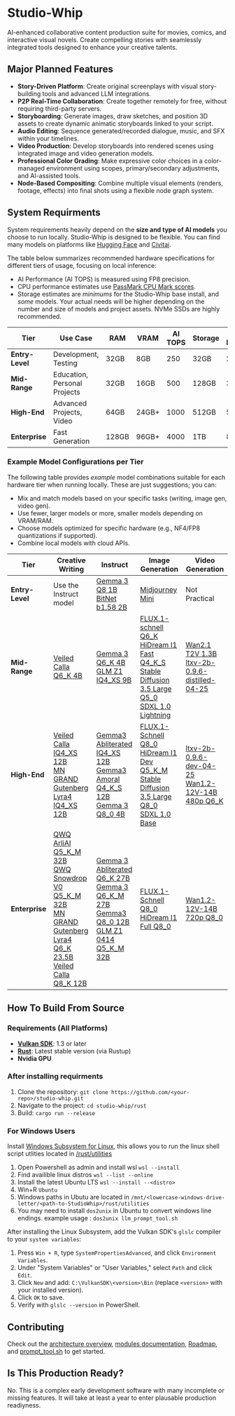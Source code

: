 # Studio-Whip
AI-enhanced collaborative content production suite for movies, comics, and interactive visual novels. Create compelling stories with seamlessly integrated tools designed to enhance your creative talents.

## Major Planned Features
*   **Story-Driven Platform**: Create original screenplays with visual story-building tools and advanced LLM integrations.
*   **P2P Real-Time Collaboration**: Create together remotely for free, without requiring third-party servers.
*   **Storyboarding**: Generate images, draw sketches, and position 3D assets to create dynamic animatic storyboards linked to your script.
*   **Audio Editing**: Sequence generated/recorded dialogue, music, and SFX within your timelines.
*   **Video Production**: Develop storyboards into rendered scenes using integrated image and video generation models.
*   **Professional Color Grading**: Make expressive color choices in a color-managed environment using scopes, primary/secondary adjustments, and AI-assisted tools.
*   **Node-Based Compositing**: Combine multiple visual elements (renders, footage, effects) into final shots using a flexible node graph system.


## System Requirments
System requirements heavily depend on the **size and type of AI models** you choose to run locally. Studio-Whip is designed to be flexible. You can find many models on platforms like [Hugging Face](https://huggingface.co/) and [Civitai](https://civitai.com/).

The table below summarizes recommended hardware specifications for different tiers of usage, focusing on local inference:

*   AI Performance (AI TOPS) is measured using FP8 precision.
*   CPU performance estimates use [PassMark CPU Mark scores](https://www.cpubenchmark.net/high_end_cpus.html).
*   Storage estimates are *minimums* for the Studio-Whip base install, and *some* models. Your actual needs will be higher depending on the number and size of models and project assets. NVMe SSDs are highly recommended.

| **Tier** | **Use Case** | **RAM** | **VRAM** | **AI TOPS** | **Storage** | **CPU Performance** | 
|----------|--------------|---------|----------|-------------|-------------|---------------------|
**Entry-Level** | Development, Testing | 32GB | 8GB | 250 | 32GB | 20K+ |
**Mid-Range** | Education, Personal Projects | 32GB | 16GB | 500 | 128GB | 30K+ |
**High-End** | Advanced Projects, Video | 64GB | 24GB+ | 1000 | 512GB | 50k+ |
**Enterprise** | Fast Generation | 128GB | 96GB+ | 4000 | 1TB | 80K+ |

### Example Model Configurations per Tier

The following table provides *example* model combinations suitable for each hardware tier when running locally. These are just suggestions; you can:
*   Mix and match models based on your specific tasks (writing, image gen, video gen).
*   Use fewer, larger models or more, smaller models depending on VRAM/RAM.
*   Choose models optimized for specific hardware (e.g., NF4/FP8 quantizations if supported).
*   Combine local models with cloud APIs.

|**Tier**        |**Creative Writing** |**Instruct** |**Image Generation** |**Video Generation**                                                                                                            |
|----------------|---------------------|-------------|---------------------|---------------------|
|**Entry-Level** |Use the Instruct model|[Gemma 3 Q8 1B](https://huggingface.co/unsloth/gemma-3-1b-it-GGUF)<br>[BitNet b1.58 2B](https://huggingface.co/microsoft/bitnet-b1.58-2B-4T-gguf)|[Midjourney Mini](https://huggingface.co/openskyml/midjourney-mini)| Not Practical
|**Mid-Range**   |[Veiled Calla Q6_K 4B](https://huggingface.co/mradermacher/Veiled-Calla-4B-i1-GGUF) | [Gemma 3 Q6_K 4B](https://huggingface.co/unsloth/gemma-3-4b-it-GGUF)<br><span title="Licensed under MIT">[GLM Z1 IQ4_XS 9B](https://huggingface.co/bartowski/THUDM_GLM-Z1-9B-0414-GGUF)</span> | [FLUX.1-schnell Q6_K](https://huggingface.co/city96/FLUX.1-schnell-gguf)<br>[HiDream I1 Fast Q4_K_S](https://huggingface.co/city96/HiDream-I1-Fast-gguf)<br>[Stable Diffusion 3.5 Large Q5_0](https://huggingface.co/city96/stable-diffusion-3.5-large-gguf)<br>[SDXL 1.0 Lightning](https://huggingface.co/ByteDance/SDXL-Lightning) | [Wan2.1 T2V 1.3B](https://huggingface.co/Wan-AI/Wan2.1-T2V-1.3B)<br>[ltxv-2b-0.9.6-distilled-04-25](https://huggingface.co/Lightricks/LTX-Video/blob/main/ltxv-2b-0.9.6-distilled-04-25.safetensors)
|**High-End**    |[Veiled Calla IQ4_XS 12B](https://huggingface.co/mradermacher/Veiled-Calla-12B-i1-GGUF)<br>[MN GRAND Gutenberg Lyra4 IQ4_XS 12B](https://huggingface.co/mradermacher/MN-GRAND-Gutenberg-Lyra4-Lyra-12B-DARKNESS-i1-GGUF) | [Gemma3 Abliterated IQ4_XS 12B](https://huggingface.co/mradermacher/gemma-3-12b-it-abliterated-i1-GGUF)<br>[Gemma3 Amoral Q4_K_S 12B](https://huggingface.co/bartowski/soob3123_amoral-gemma3-12B-GGUF)<br>[Gemma 3 Q8_0 4B](https://huggingface.co/unsloth/gemma-3-4b-it-GGUF) | [FLUX.1-Schnell Q8_0](https://huggingface.co/city96/FLUX.1-schnell-gguf)<br>[HiDream I1 Dev Q5_K_M](https://huggingface.co/city96/HiDream-I1-Dev-gguf)<br>[Stable Diffusion 3.5 Large Q8_0](https://huggingface.co/city96/stable-diffusion-3.5-large-gguf)<br>[SDXL 1.0 Base](https://huggingface.co/stabilityai/stable-diffusion-xl-base-1.0) | [ltxv-2b-0.9.6-dev-04-25](https://huggingface.co/Lightricks/LTX-Video/blob/main/ltxv-2b-0.9.6-dev-04-25.safetensors)<br>[Wan1.2-12V-14B 480p Q6_K](https://huggingface.co/city96/Wan2.1-I2V-14B-480P-gguf)
|**Enterprise**  |[QWQ ArliAI Q5_K_M 32B](https://huggingface.co/bartowski/ArliAI_QwQ-32B-ArliAI-RpR-v1-GGUF)<br>[QWQ Snowdrop V0 Q5_K_M 32B](https://huggingface.co/mradermacher/QwQ-Snowdrop-i1-GGUF)<br>[MN GRAND Gutenberg Lyra4 Q6_K 23.5B](https://huggingface.co/DavidAU/MN-GRAND-Gutenberg-Lyra4-Lyra-23.5B-GGUF)<br>[Veiled Calla Q8_K 12B](https://huggingface.co/soob3123/Veiled-Calla-12B-gguf) | [Gemma 3 Abliterated Q6_K 27B](https://huggingface.co/mlabonne/gemma-3-27b-it-abliterated-GGUF)<br>[Gemma 3 Q6_K_M 27B](https://huggingface.co/unsloth/gemma-3-27b-it-GGUF/)<br>[Gemma3 Q8_0 12B](https://huggingface.co/unsloth/gemma-3-12b-it-GGUF)<br><span title="Licensed under MIT">[GLM Z1 0414 Q5_K_M 32B](https://huggingface.co/DevQuasar/THUDM.GLM-Z1-32B-0414-GGUF)</span> | [FLUX.1-Schnell Q8_0](https://huggingface.co/city96/FLUX.1-schnell-gguf)<br>[HiDream I1 Full Q8_0](https://huggingface.co/city96/HiDream-I1-Full-gguf) | [Wan1.2-12V-14B 720p Q8_0](https://huggingface.co/city96/Wan2.1-I2V-14B-720P-gguf)

## How To Build From Source

### Requirements (All Platforms)
- [**Vulkan SDK**](https://vulkan.lunarg.com/sdk/home): 1.3 or later
- [**Rust**](https://www.rust-lang.org/tools/install): Latest stable version (via Rustup)
- **Nvidia GPU**

### After installing requirments
1. Clone the repository: `git clone https://github.com/<your-repo>/studio-whip.git`
2. Navigate to the project: `cd studio-whip/rust`
3. Build: `cargo run --release`

### For Windows Users
Install [Windows Subsystem for Linux](https://learn.microsoft.com/en-us/windows/wsl/), this allows you to run the linux shell script utlities located in [/rust/utilities](https://github.com/MrScripty/Studio-Whip/tree/main/rust/utilities)

1. Open Powershell as admin and install wsl ```wsl --install```
2. Find availible linux distros ```wsl --list --online```
3. Install the latest Ubuntu LTS ```wsl --install --<distro>```
4. Win+R ```Ubuntu```
5. Windows paths in Ubutu are located in ```/mnt/<lowercase-windows-drive-letter/<path-to-StudioWhip>/rust/utilities```
6. You may need to install ```dos2unix``` in Ubuntu to convert windows line endings. example usage : ```dos2unix llm_prompt_tool.sh```

 After installing the Linux Subsystem, add the Vulkan SDK's `glslc` compiler to your ```system variables```:

1. Press `Win + R`, type `SystemPropertiesAdvanced`, and click `Environment Variables`.
2. Under "System Variables" or "User Variables," select `Path` and click `Edit`.
3. Click `New` and add: `C:\VulkanSDK\<version>\Bin` (replace `<version>` with your installed version).
4. Click `OK` to save.
5. Verify with `glslc --version` in PowerShell.

## Contributing
Check out the [architecture overview](https://github.com/MrScripty/Studio-Whip/blob/main/rust/documentation/architecture.md), [modules documentation](https://github.com/MrScripty/Studio-Whip/blob/main/rust/documentation/modules.md), [Roadmap](https://github.com/MrScripty/Studio-Whip/blob/main/rust/documentation/roadmap.md), and [prompt_tool.sh](https://github.com/MrScripty/Studio-Whip/tree/main/rust/utilities) to get started.

## Is This Production Ready?

No. This is a complex early development software with many incomplete or missing features. It will take at least a year to enter plausable production readiyness.